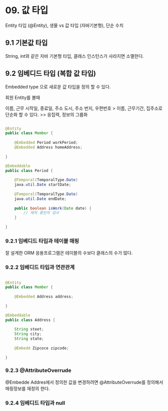 # 09. 값 타입
 
Entity 타입 (@Entity), 생물 vs 값 타입 (자바기본형), 단순 수치

## 9.1 기본값 타입

String, int와 같은 자바 기본형 타입, 클래스 인스턴스가 사라지면 소멸한다.

## 9.2 임베디드 타입 (복합 값 타입)

Embedded type 으로 새로운 값 타입을 정의 할 수 있다.

회원 Entity를 볼때

이름, 근무 시작일, 종료일, 주소 도시, 주소 번지, 우편번호 > 이름, 근무기간, 집주소로 단순화 할 수 있다. >> 응집력, 정보의 그룹화

~~~java

@Entity
public class Member {
    
    @Embedded Period workPeriod;
    @Embedded Address homeAddress;
    
}

@Embeddable
public class Period {
    
    @Temporal(TemporalType.Date)
    java.util.Date startDate;
    
    @Temporal(TemporalType.Date)
    java.util.Date endDate;
    
    public boolean isWork(Date date) {
        // 재직 중인지 검사
    }
    
}

~~~

### 9.2.1 임베디드 타입과 테이블 매핑

잘 설계한 ORM 응용프로그램은 테이블의 수보다 클래스의 수가 많다.

### 9.2.2 임베디드 타입과 연관관계

~~~java

@Entity
public class Member {
    
    @Embedded Address address;
    
}

@Embeddable
public class Address {
    
    String steet;
    String city;
    String state;
    
    @Embedd Zipcoce zipcode;
    
}

~~~

### 9.2.3 @AttributeOverrude

@Embedde Addres에서 정의한 값을 변경하려면 @AttributeOverrude를 정의해서 매핑정보를 재정의 한다.

### 9.2.4 임베디드 타입과 null


